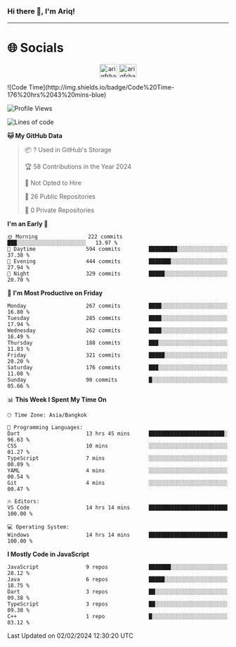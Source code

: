 ### Hi there 👋, I'm Ariq!
<hr>
<h1 align="">🌐 Socials</h1>
<p align="center">
<a href="https://www.linkedin.com/in/ariqfarhan/" target="blank"><img align="center" src="https://raw.githubusercontent.com/rahuldkjain/github-profile-readme-generator/master/src/images/icons/Social/linked-in-alt.svg" alt="ariqfrhan" height="30" width="40" /></a>
<a href="https://instagram.com/ariqfrhan" target="blank"><img align="center" src="https://raw.githubusercontent.com/rahuldkjain/github-profile-readme-generator/master/src/images/icons/Social/instagram.svg" alt="ariqfrhan" height="30" width="40" /></a>
</p>
<!--START_SECTION:waka-->
![Code Time](http://img.shields.io/badge/Code%20Time-176%20hrs%2043%20mins-blue)

![Profile Views](http://img.shields.io/badge/Profile%20Views-137-blue)

![Lines of code](https://img.shields.io/badge/From%20Hello%20World%20I%27ve%20Written-8.5%20million%20lines%20of%20code-blue)

**🐱 My GitHub Data** 

> 📦 ? Used in GitHub's Storage 
 > 
> 🏆 58 Contributions in the Year 2024
 > 
> 🚫 Not Opted to Hire
 > 
> 📜 26 Public Repositories 
 > 
> 🔑 0 Private Repositories 
 > 
**I'm an Early 🐤** 

```text
🌞 Morning                222 commits         ███░░░░░░░░░░░░░░░░░░░░░░   13.97 % 
🌆 Daytime                594 commits         █████████░░░░░░░░░░░░░░░░   37.38 % 
🌃 Evening                444 commits         ███████░░░░░░░░░░░░░░░░░░   27.94 % 
🌙 Night                  329 commits         █████░░░░░░░░░░░░░░░░░░░░   20.70 % 
```
📅 **I'm Most Productive on Friday** 

```text
Monday                   267 commits         ████░░░░░░░░░░░░░░░░░░░░░   16.80 % 
Tuesday                  285 commits         ████░░░░░░░░░░░░░░░░░░░░░   17.94 % 
Wednesday                262 commits         ████░░░░░░░░░░░░░░░░░░░░░   16.49 % 
Thursday                 188 commits         ███░░░░░░░░░░░░░░░░░░░░░░   11.83 % 
Friday                   321 commits         █████░░░░░░░░░░░░░░░░░░░░   20.20 % 
Saturday                 176 commits         ███░░░░░░░░░░░░░░░░░░░░░░   11.08 % 
Sunday                   90 commits          █░░░░░░░░░░░░░░░░░░░░░░░░   05.66 % 
```


📊 **This Week I Spent My Time On** 

```text
🕑︎ Time Zone: Asia/Bangkok

💬 Programming Languages: 
Dart                     13 hrs 45 mins      ████████████████████████░   96.63 % 
CSS                      10 mins             ░░░░░░░░░░░░░░░░░░░░░░░░░   01.27 % 
TypeScript               7 mins              ░░░░░░░░░░░░░░░░░░░░░░░░░   00.89 % 
YAML                     4 mins              ░░░░░░░░░░░░░░░░░░░░░░░░░   00.54 % 
Git                      4 mins              ░░░░░░░░░░░░░░░░░░░░░░░░░   00.47 % 

🔥 Editors: 
VS Code                  14 hrs 14 mins      █████████████████████████   100.00 % 

💻 Operating System: 
Windows                  14 hrs 14 mins      █████████████████████████   100.00 % 
```

**I Mostly Code in JavaScript** 

```text
JavaScript               9 repos             ███████░░░░░░░░░░░░░░░░░░   28.12 % 
Java                     6 repos             █████░░░░░░░░░░░░░░░░░░░░   18.75 % 
Dart                     3 repos             ██░░░░░░░░░░░░░░░░░░░░░░░   09.38 % 
TypeScript               3 repos             ██░░░░░░░░░░░░░░░░░░░░░░░   09.38 % 
C++                      1 repo              █░░░░░░░░░░░░░░░░░░░░░░░░   03.12 % 
```




 Last Updated on 02/02/2024 12:30:20 UTC
<!--END_SECTION:waka-->
